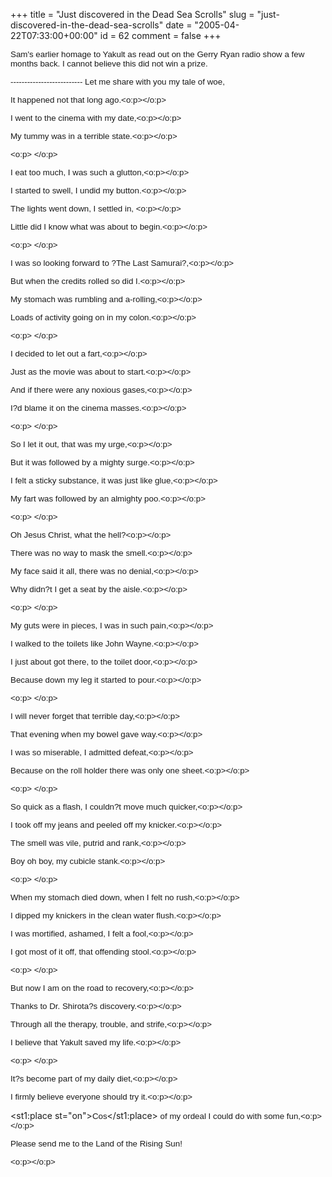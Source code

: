 +++
title = "Just discovered in the Dead Sea Scrolls"
slug = "just-discovered-in-the-dead-sea-scrolls"
date = "2005-04-22T07:33:00+00:00"
id = 62
comment = false
+++



<span style="font-size: 10pt; font-family: Arial;" lang="EN-IE">Sam's earlier homage to Yakult as read out on the Gerry Ryan radio show a few months back. I cannot believe this did not win a prize.
</span>

<span style="font-size: 10pt; font-family: Arial;" lang="EN-IE">
--------------------------
</span>

<span style="font-size: 10pt; font-family: Arial;" lang="EN-IE">
Let me share with you my tale of woe,<o:p></o:p></span>

<span style="font-size: 10pt; font-family: Arial;" lang="EN-IE">It happened not that long ago.<o:p></o:p></span>

<span style="font-size: 10pt; font-family: Arial;" lang="EN-IE">I went to the cinema with my date,<o:p></o:p></span>

<span style="font-size: 10pt; font-family: Arial;" lang="EN-IE">My tummy was in a terrible state.<o:p></o:p></span>

<span style="font-size: 10pt; font-family: Arial;" lang="EN-IE"><o:p> </o:p></span>

<span style="font-size: 10pt; font-family: Arial;" lang="EN-IE">I eat too much, I was such a glutton,<o:p></o:p></span>

<span style="font-size: 10pt; font-family: Arial;" lang="EN-IE">I started to swell, I undid my button.<o:p></o:p></span>

<span style="font-size: 10pt; font-family: Arial;" lang="EN-IE">The lights went down, I settled in, <o:p></o:p></span>

<span style="font-size: 10pt; font-family: Arial;" lang="EN-IE">Little did I know what was about to begin.<o:p></o:p></span>

<span style="font-size: 10pt; font-family: Arial;" lang="EN-IE"><o:p> </o:p></span>

<span style="font-size: 10pt; font-family: Arial;" lang="EN-IE">I was so looking forward to ?The Last Samurai?,<o:p></o:p></span>

<span style="font-size: 10pt; font-family: Arial;" lang="EN-IE">But when the credits rolled so did I.<o:p></o:p></span>

<span style="font-size: 10pt; font-family: Arial;" lang="EN-IE">My stomach was rumbling and a-rolling,<o:p></o:p></span>

<span style="font-size: 10pt; font-family: Arial;" lang="EN-IE">Loads of activity going on in my colon.<o:p></o:p></span>

<span style="font-size: 10pt; font-family: Arial;" lang="EN-IE"><o:p> </o:p></span>

<span style="font-size: 10pt; font-family: Arial;" lang="EN-IE">I decided to let out a fart,<o:p></o:p></span>

<span style="font-size: 10pt; font-family: Arial;" lang="EN-IE">Just as the movie was about to start.<o:p></o:p></span>

<span style="font-size: 10pt; font-family: Arial;" lang="EN-IE">And if there were any noxious gases,<o:p></o:p></span>

<span style="font-size: 10pt; font-family: Arial;" lang="EN-IE">I?d blame it on the cinema masses.<o:p></o:p></span>

<span style="font-size: 10pt; font-family: Arial;" lang="EN-IE"><o:p> </o:p></span>

<span style="font-size: 10pt; font-family: Arial;" lang="EN-IE">So I let it out, that was my urge,<o:p></o:p></span>

<span style="font-size: 10pt; font-family: Arial;" lang="EN-IE">But it was followed by a mighty surge.<o:p></o:p></span>

<span style="font-size: 10pt; font-family: Arial;" lang="EN-IE">I felt a sticky substance, it was just like glue,<o:p></o:p></span>

<span style="font-size: 10pt; font-family: Arial;" lang="EN-IE">My fart was followed by an almighty poo.<o:p></o:p></span>

<span style="font-size: 10pt; font-family: Arial;" lang="EN-IE"><o:p> </o:p></span>

<span style="font-size: 10pt; font-family: Arial;" lang="EN-IE">Oh Jesus Christ, what the hell?<o:p></o:p></span>

<span style="font-size: 10pt; font-family: Arial;" lang="EN-IE">There was no way to mask the smell.<o:p></o:p></span>

<span style="font-size: 10pt; font-family: Arial;" lang="EN-IE">My face said it all, there was no denial,<o:p></o:p></span>

<span style="font-size: 10pt; font-family: Arial;" lang="EN-IE">Why didn?t I get a seat by the aisle.<o:p></o:p></span>

<span style="font-size: 10pt; font-family: Arial;" lang="EN-IE"><o:p> </o:p></span>

<span style="font-size: 10pt; font-family: Arial;" lang="EN-IE">My guts were in pieces, I was in such pain,<o:p></o:p></span>

<span style="font-size: 10pt; font-family: Arial;" lang="EN-IE">I walked to the toilets like John Wayne.<o:p></o:p></span>

<span style="font-size: 10pt; font-family: Arial;" lang="EN-IE">I just about got there, to the toilet door,<o:p></o:p></span>

<span style="font-size: 10pt; font-family: Arial;" lang="EN-IE">Because down my leg it started to pour.<o:p></o:p></span>

<span style="font-size: 10pt; font-family: Arial;" lang="EN-IE"><o:p> </o:p></span>

<span style="font-size: 10pt; font-family: Arial;" lang="EN-IE">I will never forget that terrible day,<o:p></o:p></span>

<span style="font-size: 10pt; font-family: Arial;" lang="EN-IE">That evening when my bowel gave way.<o:p></o:p></span>

<span style="font-size: 10pt; font-family: Arial;" lang="EN-IE">I was so miserable, I admitted defeat,<o:p></o:p></span>

<span style="font-size: 10pt; font-family: Arial;" lang="EN-IE">Because on the roll holder there was only one sheet.<o:p></o:p></span>

<span style="font-size: 10pt; font-family: Arial;" lang="EN-IE"><o:p> </o:p></span>

<span style="font-size: 10pt; font-family: Arial;" lang="EN-IE">So quick as a flash, I couldn?t move much quicker,<o:p></o:p></span>

<span style="font-size: 10pt; font-family: Arial;" lang="EN-IE">I took off my jeans and peeled off my knicker.<o:p></o:p></span>

<span style="font-size: 10pt; font-family: Arial;" lang="EN-IE">The smell was vile, putrid and rank,<o:p></o:p></span>

<span style="font-size: 10pt; font-family: Arial;" lang="EN-IE">Boy oh boy, my cubicle stank.<o:p></o:p></span>

<span style="font-size: 10pt; font-family: Arial;" lang="EN-IE"><o:p> </o:p></span>

<span style="font-size: 10pt; font-family: Arial;" lang="EN-IE">When my stomach died down, when I felt no rush,<o:p></o:p></span>

<span style="font-size: 10pt; font-family: Arial;" lang="EN-IE">I dipped my knickers in the clean water flush.<o:p></o:p></span>

<span style="font-size: 10pt; font-family: Arial;" lang="EN-IE">I was mortified, ashamed, I felt a fool,<o:p></o:p></span>

<span style="font-size: 10pt; font-family: Arial;" lang="EN-IE">I got most of it off, that offending stool.<o:p></o:p></span>

<span style="font-size: 10pt; font-family: Arial;" lang="EN-IE"><o:p> </o:p></span>

<span style="font-size: 10pt; font-family: Arial;" lang="EN-IE">But now I am on the road to recovery,<o:p></o:p></span>

<span style="font-size: 10pt; font-family: Arial;" lang="EN-IE">Thanks to Dr. Shirota?s discovery.<o:p></o:p></span>

<span style="font-size: 10pt; font-family: Arial;" lang="EN-IE">Through all the therapy, trouble, and strife,<o:p></o:p></span>

<span style="font-size: 10pt; font-family: Arial;" lang="EN-IE">I believe that Yakult saved my life.<o:p></o:p></span>

<span style="font-size: 10pt; font-family: Arial;" lang="EN-IE"><o:p> </o:p></span>

<span style="font-size: 10pt; font-family: Arial;" lang="EN-IE">It?s become part of my daily diet,<o:p></o:p></span>

<span style="font-size: 10pt; font-family: Arial;" lang="EN-IE">I firmly believe everyone should try it.<o:p></o:p></span>

<st1:place st="on"><span style="font-size: 10pt; font-family: Arial;" lang="EN-IE">Cos</span></st1:place><span style="font-size: 10pt; font-family: Arial;" lang="EN-IE"> of my ordeal I could do with some fun,<o:p></o:p></span>

<span style="font-size: 10pt; font-family: Arial;" lang="EN-IE">Please send me to the Land of the Rising Sun!
</span>

<span style="font-size: 10pt; font-family: Arial;" lang="EN-IE"><o:p></o:p></span>


